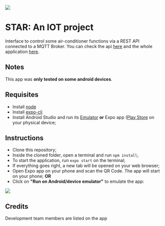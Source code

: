 ![](https://i.imgur.com/jouKPkd.png)

# STAR: An IOT project
Interface to control some air-conditioner functions via a REST API connected to a MQTT Broker. You can check the api [here](https://github.com/andrebpradof/IoT) and the whole application [here](https://github.com/andrebpradof/SSC0952-IoT-Time-2).

## Notes
This app was **only tested on some android devices**.

## Requisites
- Install [node](https://nodejs.org/en/)
- Install [expo-cli](https://docs.expo.io/workflow/expo-cli/)
- Install Android Studio and run its [Emulator](https://developer.android.com/studio/run/emulator) **or** Expo app ([Play Store](https://play.google.com/store/apps/details?id=host.exp.exponent&hl=en&gl=US) on your physical device; 

## Instructions
- Clone this repository;
- Inside the cloned folder, open a terminal and run `npm install`;
- To start the application, run `expo start` on the terminal;
- If everything goes right, a new tab will be opened on your web browser;
- Open Expo app on your phone and scan the QR Code. The app will start on your phone; **OR**
- Click on **"Run on Android/device emulator"** to emulate the app:

![](https://i.imgur.com/xeAGnAb.png)

## Credits
Development team members are listed on the app
